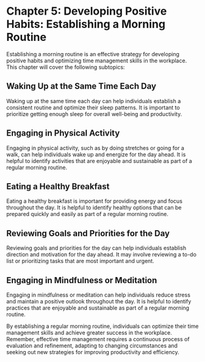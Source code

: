 Chapter 5: Developing Positive Habits: Establishing a Morning Routine
=====================================================================

Establishing a morning routine is an effective strategy for developing positive habits and optimizing time management skills in the workplace. This chapter will cover the following subtopics:

Waking Up at the Same Time Each Day
-----------------------------------

Waking up at the same time each day can help individuals establish a consistent routine and optimize their sleep patterns. It is important to prioritize getting enough sleep for overall well-being and productivity.

Engaging in Physical Activity
-----------------------------

Engaging in physical activity, such as by doing stretches or going for a walk, can help individuals wake up and energize for the day ahead. It is helpful to identify activities that are enjoyable and sustainable as part of a regular morning routine.

Eating a Healthy Breakfast
--------------------------

Eating a healthy breakfast is important for providing energy and focus throughout the day. It is helpful to identify healthy options that can be prepared quickly and easily as part of a regular morning routine.

Reviewing Goals and Priorities for the Day
------------------------------------------

Reviewing goals and priorities for the day can help individuals establish direction and motivation for the day ahead. It may involve reviewing a to-do list or prioritizing tasks that are most important and urgent.

Engaging in Mindfulness or Meditation
-------------------------------------

Engaging in mindfulness or meditation can help individuals reduce stress and maintain a positive outlook throughout the day. It is helpful to identify practices that are enjoyable and sustainable as part of a regular morning routine.

By establishing a regular morning routine, individuals can optimize their time management skills and achieve greater success in the workplace. Remember, effective time management requires a continuous process of evaluation and refinement, adapting to changing circumstances and seeking out new strategies for improving productivity and efficiency.
